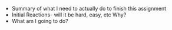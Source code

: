 - Summary of what I need to actually do to finish this assignment
- Initial Reactions- will it be hard, easy, etc
	Why?
- What am I going to do?